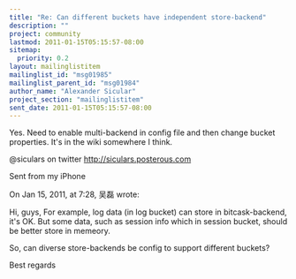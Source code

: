 ```yaml
---
title: "Re: Can different buckets have independent store-backend"
description: ""
project: community
lastmod: 2011-01-15T05:15:57-08:00
sitemap:
  priority: 0.2
layout: mailinglistitem
mailinglist_id: "msg01985"
mailinglist_parent_id: "msg01984"
author_name: "Alexander Sicular"
project_section: "mailinglistitem"
sent_date: 2011-01-15T05:15:57-08:00
---
```



Yes. Need to enable multi-backend in config file and then change 
bucket properties. It's in the wiki somewhere I think.

@siculars on twitter
http://siculars.posterous.com

Sent from my iPhone

On Jan 15, 2011, at 7:28, 吴磊  wrote:


Hi, guys,
For example, log data (in log bucket) can store in bitcask-backend,
it's OK. But some data, such as session info which in session bucket,
should be better store in memeory.

So, can diverse store-backends be config to support different buckets?

Best regards
